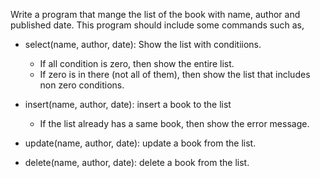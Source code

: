 <p>Write a program that mange the list of the book with name, author and published date.
This program should include some commands such as,</p>

<ul>
<li><p>select(name, author, date): Show the list with conditiions.</p>

<ul>
<li>If all condition is zero, then show the entire list.</li>
<li>If zero is in there (not all of them), then show the list that includes non zero conditions.</li>
</ul></li>
<li><p>insert(name, author, date): insert a book to the list</p>

<ul>
<li>If the list already has a same book, then show the error message.</li>
</ul></li>
<li><p>update(name, author, date): update a book from the list.</p></li>
<li><p>delete(name, author, date): delete a book from the list.</p></li>
</ul>

